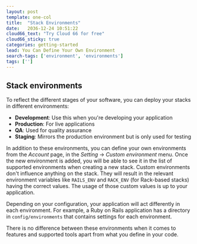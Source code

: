 ```yaml
---
layout: post
template: one-col
title:  "Stack Environments"
date:   2036-12-24 10:51:22
cloud66_text: "Try Cloud 66 for free"
cloud66_sticky: true
categories: getting-started
lead: You Can Define Your Own Environment
search-tags: ['environment', 'environments']
tags: ['']
---
```


<h2 id="envs">Stack environments</h2>

To reflect the different stages of your software, you can deploy your stacks in different environments:

* **Development**: Use this when you're developing your application
* **Production**: For live applications
* **QA**: Used for quality assurance
* **Staging**: Mirrors the production environment but is only used for testing

In addition to these environments, you can define your own environments from the _Account_ page, in the _Setting_ -> _Custom environment_ menu. Once the new environment is added, you will be able to see it in the list of supported environments when creating a new stack. Custom environments don't influence anything on the stack. They will result in the relevant environment variables like `RAILS_ENV` and `RACK_ENV` (for Rack-based stacks) having the correct values. The usage of those custom values is up to your application.

Depending on your configuration, your application will act differently in each environment. For example, a Ruby on Rails application
has a directory in `config/environments` that contains settings for each environment.

There is no difference between these environments when it comes to features and supported tools apart from what you define in your code.